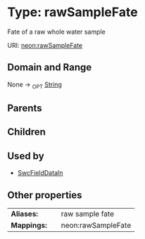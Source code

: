 
# Type: rawSampleFate


Fate of a raw whole water sample

URI: [neon:rawSampleFate](https://data.neonscience.org/rawSampleFate)


## Domain and Range

None ->  <sub>OPT</sub> [String](types/String.md)

## Parents


## Children


## Used by

 * [SwcFieldDataIn](SwcFieldDataIn.md)

## Other properties

|  |  |  |
| --- | --- | --- |
| **Aliases:** | | raw sample fate |
| **Mappings:** | | neon:rawSampleFate |


